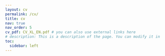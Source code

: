 ```yaml
---
layout: cv
permalink: /cv/
title: cv
nav: true
nav_order: 5
cv_pdf: CV_XL_EN.pdf # you can also use external links here
# description: This is a description of the page. You can modify it in 'assets/json/resume.json'. You can also change or remove the top pdf download button.
toc:
  sidebar: left
---
```

